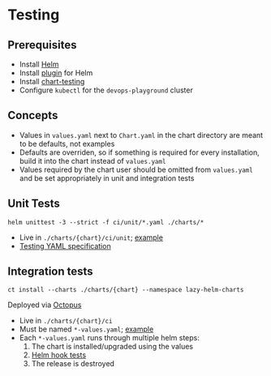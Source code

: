 # Testing

## Prerequisites

- Install [Helm](https://helm.sh/docs/intro/install/)
- Install [plugin](https://github.com/quintush/helm-unittest#install) for Helm
- Install [chart-testing](https://github.com/helm/chart-testing#installation)
- Configure `kubectl` for the `devops-playground` cluster

## Concepts

- Values in `values.yaml` next to `Chart.yaml` in the chart directory are meant to be defaults, not examples
- Defaults are overriden, so if something is required for every installation, build it into the chart instead of `values.yaml`
- Values required by the chart user should be omitted from `values.yaml` and be set appropriately in unit and integration tests

## Unit Tests

`helm unittest -3 --strict -f ci/unit/*.yaml ./charts/*`

- Live in `./charts/{chart}/ci/unit`; [example](./charts/variant-api/ci/unit/defaults.yaml)
- [Testing YAML specification](https://github.com/quintush/helm-unittest/blob/master/DOCUMENT.md#testing-document)

## Integration tests

`ct install --charts ./charts/{chart} --namespace lazy-helm-charts`

Deployed via [Octopus](https://octopus.apps.ops-drivevariant.com/app#/Spaces-2/projects/lazy-helm-charts/deployments)

- Live in `./charts/{chart}/ci`
- Must be named `*-values.yaml`; [example](./charts/variant-api/ci/default-values.yaml)
- Each `*-values.yaml` runs through multiple helm steps:
  1. The chart is installed/upgraded using the values
  1. [Helm hook tests](https://helm.sh/docs/helm/helm_test/)
  1. The release is destroyed

